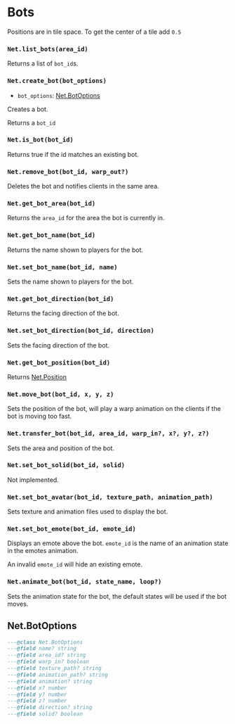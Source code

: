 # Bots

Positions are in tile space. To get the center of a tile add `0.5`

### `Net.list_bots(area_id)`

Returns a list of `bot_id`s.

### `Net.create_bot(bot_options)`

- `bot_options`: [Net.BotOptions](#netbotoptions)

Creates a bot.

Returns a `bot_id`

### `Net.is_bot(bot_id)`

Returns true if the id matches an existing bot.

### `Net.remove_bot(bot_id, warp_out?)`

Deletes the bot and notifies clients in the same area.

### `Net.get_bot_area(bot_id)`

Returns the `area_id` for the area the bot is currently in.

### `Net.get_bot_name(bot_id)`

Returns the name shown to players for the bot.

### `Net.set_bot_name(bot_id, name)`

Sets the name shown to players for the bot.

### `Net.get_bot_direction(bot_id)`

Returns the facing direction of the bot.

### `Net.set_bot_direction(bot_id, direction)`

Sets the facing direction of the bot.

### `Net.get_bot_position(bot_id)`

Returns [Net.Position](/server/lua-api/misc#netposition)

### `Net.move_bot(bot_id, x, y, z)`

Sets the position of the bot, will play a warp animation on the clients if the bot is moving too fast.

### `Net.transfer_bot(bot_id, area_id, warp_in?, x?, y?, z?)`

Sets the area and position of the bot.

### `Net.set_bot_solid(bot_id, solid)`

Not implemented.

### `Net.set_bot_avatar(bot_id, texture_path, animation_path)`

Sets texture and animation files used to display the bot.

### `Net.set_bot_emote(bot_id, emote_id)`

Displays an emote above the bot. `emote_id` is the name of an animation state in the emotes animation.

An invalid `emote_id` will hide an existing emote.

### `Net.animate_bot(bot_id, state_name, loop?)`

Sets the animation state for the bot, the default states will be used if the bot moves.

## Net.BotOptions

```lua
---@class Net.BotOptions
---@field name? string
---@field area_id? string
---@field warp_in? boolean
---@field texture_path? string
---@field animation_path? string
---@field animation? string
---@field x? number
---@field y? number
---@field z? number
---@field direction? string
---@field solid? boolean
```
